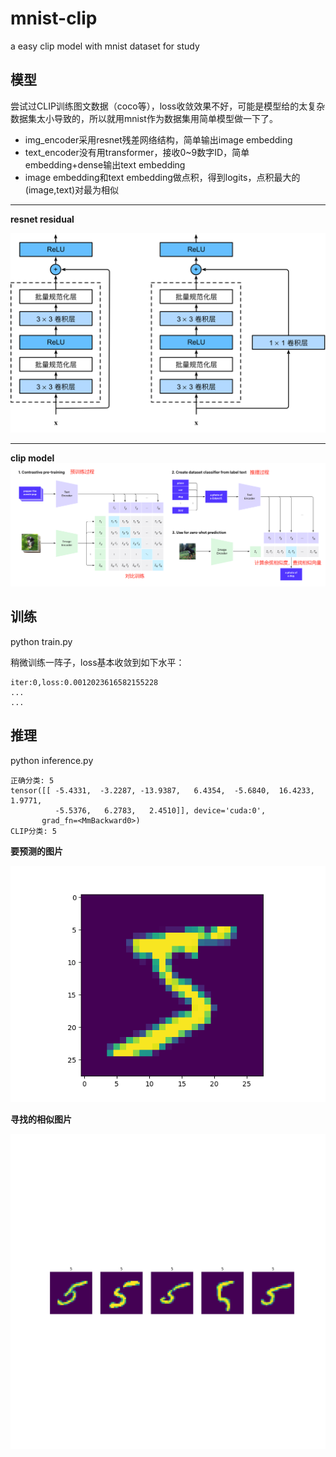 # mnist-clip

a easy clip model with mnist dataset for study

## 模型

尝试过CLIP训练图文数据（coco等），loss收敛效果不好，可能是模型给的太复杂数据集太小导致的，所以就用mnist作为数据集用简单模型做一下了。

* img_encoder采用resnet残差网络结构，简单输出image embedding
* text_encoder没有用transformer，接收0~9数字ID，简单embedding+dense输出text embedding
* image embedding和text embedding做点积，得到logits，点积最大的(image,text)对最为相似

----

**resnet residual**

![](resnet-block.svg)

----

**clip model**
![](clip-model.png)

## 训练

python train.py

稍微训练一阵子，loss基本收敛到如下水平：

```
iter:0,loss:0.0012023616582155228
...
...
```

## 推理

python inference.py

```
正确分类: 5
tensor([[ -5.4331,  -3.2287, -13.9387,   6.4354,  -5.6840,  16.4233,   1.9771,
          -5.5376,   6.2783,   2.4510]], device='cuda:0',
       grad_fn=<MmBackward0>)
CLIP分类: 5
```

**要预测的图片**

![](image.png)

**寻找的相似图片**

![](simliar_image.png)
